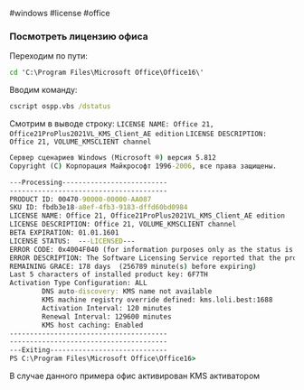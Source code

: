 #windows #license #office
### Посмотреть лицензию офиса
Переходим по пути:
```cmd
cd 'C:\Program Files\Microsoft Office\Office16\'
```
Вводим команду:
 ```cmd
cscript ospp.vbs /dstatus
```
Смотрим в выводе строку:
`LICENSE NAME: Office 21, Office21ProPlus2021VL_KMS_Client_AE edition`
`LICENSE DESCRIPTION: Office 21, VOLUME_KMSCLIENT channel`
```cmd
Сервер сценариев Windows (Microsoft ®) версия 5.812
Copyright (C) Корпорация Майкрософт 1996-2006, все права защищены.

---Processing--------------------------
---------------------------------------
PRODUCT ID: 00470-90000-00000-AA087
SKU ID: fbdb3e18-a8ef-4fb3-9183-dffd60bd0984
LICENSE NAME: Office 21, Office21ProPlus2021VL_KMS_Client_AE edition
LICENSE DESCRIPTION: Office 21, VOLUME_KMSCLIENT channel
BETA EXPIRATION: 01.01.1601
LICENSE STATUS:  ---LICENSED---
ERROR CODE: 0x4004F040 (for information purposes only as the status is licensed)
ERROR DESCRIPTION: The Software Licensing Service reported that the product was activated but the owner should verify the Product Use Rights.
REMAINING GRACE: 178 days  (256789 minute(s) before expiring)
Last 5 characters of installed product key: 6F7TH
Activation Type Configuration: ALL
        DNS auto-discovery: KMS name not available
        KMS machine registry override defined: kms.loli.best:1688
        Activation Interval: 120 minutes
        Renewal Interval: 129600 minutes
        KMS host caching: Enabled
---------------------------------------
---------------------------------------
---Exiting-----------------------------
PS C:\Program Files\Microsoft Office\Office16>
```
В случае данного примера офис активирован KMS активатором